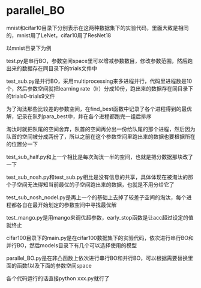 # parallel_BO
mnist和cifar10目录下分别表示在这两种数据集下的实验代码，里面大致是相同的，mnist用了LeNet，cifar10用了ResNet18

以mnist目录下为例

test.py是串行BO，参数空间space里可以增减参数数目，修改参数范围，然后跑出来的数据存在同目录下的trials文件中

test_sub.py是并行BO，采用multiprocessing来多进程并行，代码里进程数是10个，然后参数空间就把learning rate（lr）分成10份，跑出来的数据存在同目录下的trials0-trials9文件

为了淘汰那些比较差的参数空间，在find_best函数中记录了各个进程得到的最优解，记录在队列para_best中，并在各个进程都跑完一组后排序

淘汰时就把队尾的空间舍弃，队首的空间再分出一份给队尾的那个进程，然后因为队首的空间被分成两份了，所以之前在这个参数空间里跑出来的数据也要根据所在的位置分一下

test_sub_half.py和上一个相比是每次淘汰一半的空间，也就是把分数据那块改了一下

test_sub_nosh.py和test_sub.py相比是没有信息的共享，具体体现在被淘汰的那个子空间无法得知当前最优的子空间跑出来的数据，也就是不用分给它了

test_sub_nosh_nodel.py是再上一个的基础上去掉了较差子空间的淘汰，每个进程都各自在最开始划定的参数空间中寻找最优解

test_mango.py是用mango来调优超参数，early_stop函数是让acc超过设定的值就终止

cifar100目录下的main.py是在cifar100数据集下的实验代码，依次进行串行BO和并行BO，然后models目录下有几个可以选择使用的模型

parallel_BO.py是在非凸函数上依次进行串行BO和并行BO，可以根据需要替换里面的函数f以及下面的参数空间space

各个代码运行的话直接python xxx.py就行了
